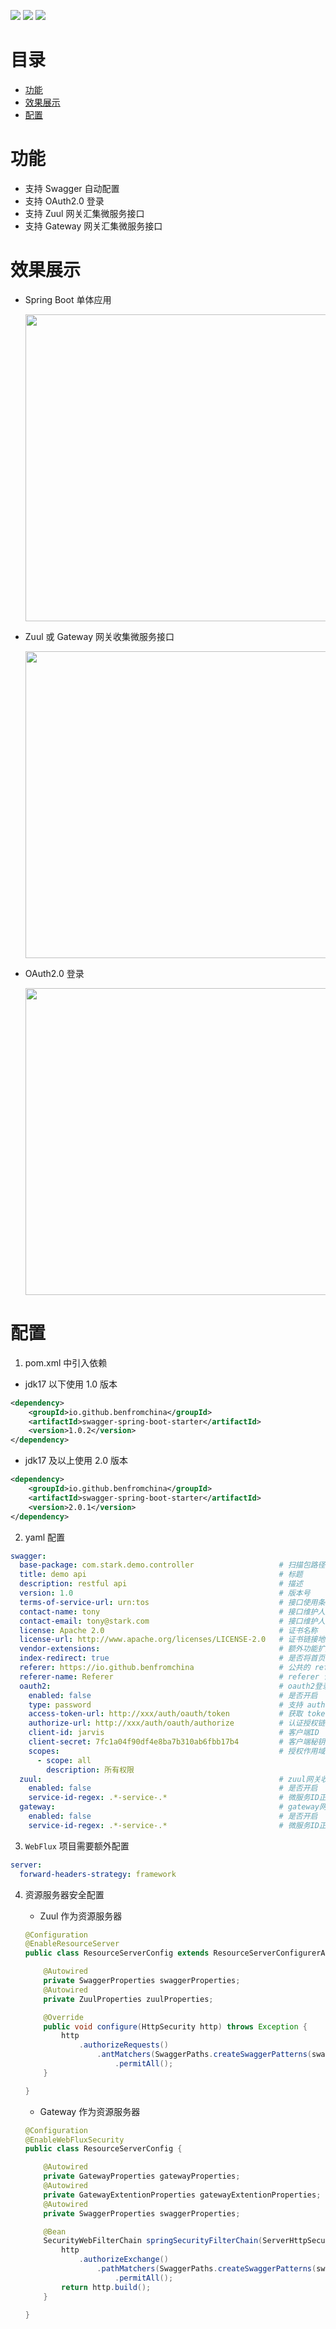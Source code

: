 [![](https://img.shields.io/badge/Maven%20Central-v2.0.1-brightgreen)](https://search.maven.org/artifact/io.github.benfromchina/swagger-spring-boot-starter/2.0.1/jar)
[![](https://img.shields.io/badge/Release-v2.0.1-blue)](https://gitee.com/jarvis-lib/swagger-spring-boot-starter/releases/v2.0.1)
[![](https://img.shields.io/badge/License-Apache--2.0-9cf)](https://www.apache.org/licenses/LICENSE-2.0.html)

# 目录

- [功能](#功能)
- [效果展示](#效果展示)
- [配置](#配置)

# 功能

- 支持 Swagger 自动配置
- 支持 OAuth2.0 登录
- 支持 Zuul 网关汇集微服务接口
- 支持 Gateway 网关汇集微服务接口

# 效果展示

- Spring Boot 单体应用

  <img src="docs/lib/standalone.png" width="864" height="491">

- Zuul 或 Gateway 网关收集微服务接口
  
  <img src="docs/lib/gateway.png" width="864" height="491">
  
- OAuth2.0 登录
  
  <img src="docs/lib/oauth2.png" width="864" height="491">


# 配置

1. pom.xml 中引入依赖

- jdk17 以下使用 1.0 版本

```xml
<dependency>
    <groupId>io.github.benfromchina</groupId>
    <artifactId>swagger-spring-boot-starter</artifactId>
    <version>1.0.2</version>
</dependency>
```

- jdk17 及以上使用 2.0 版本

```xml
<dependency>
    <groupId>io.github.benfromchina</groupId>
    <artifactId>swagger-spring-boot-starter</artifactId>
    <version>2.0.1</version>
</dependency>
```

2. yaml 配置

```yml
swagger:
  base-package: com.stark.demo.controller                   # 扫描包路径
  title: demo api                                           # 标题
  description: restful api                                  # 描述
  version: 1.0                                              # 版本号
  terms-of-service-url: urn:tos                             # 接口使用条件说明
  contact-name: tony                                        # 接口维护人姓名
  contact-email: tony@stark.com                             # 接口维护人电子邮件
  license: Apache 2.0                                       # 证书名称
  license-url: http://www.apache.org/licenses/LICENSE-2.0   # 证书链接地址
  vendor-extensions:                                        # 额外功能扩展
  index-redirect: true                                      # 是否将首页 {"/", "/index"} 重定向到 swagger 接口文档页
  referer: https://io.github.benfromchina                   # 公共的 referer 请求头
  referer-name: Referer                                     # referer 请求头参数名
  oauth2:                                                   # oauth2登录配置
    enabled: false                                          # 是否开启
    type: password                                          # 支持 authorization_code(授权码)、password(密码)
    access-token-url: http://xxx/auth/oauth/token           # 获取 token 链接地址
    authorize-url: http://xxx/auth/oauth/authorize          # 认证授权链接地址
    client-id: jarvis                                       # 客户端ID
    client-secret: 7fc1a04f90df4e8ba7b310ab6fbb17b4         # 客户端秘钥
    scopes:                                                 # 授权作用域列表，scope 和 description 自定义
      - scope: all
        description: 所有权限
  zuul:                                                     # zuul网关收集微服务接口统一展示
    enabled: false                                          # 是否开启
    service-id-regex: .*-service-.*                         # 微服务ID正则，匹配的微服务收集swagger
  gateway:                                                  # gateway网关收集微服务接口统一展示
    enabled: false                                          # 是否开启
    service-id-regex: .*-service-.*                         # 微服务ID正则，匹配的微服务收集swagger
```

3. `WebFlux` 项目需要额外配置

```yml
server:
  forward-headers-strategy: framework
```

4. 资源服务器安全配置

    - Zuul 作为资源服务器

    ```java
    @Configuration
    @EnableResourceServer
    public class ResourceServerConfig extends ResourceServerConfigurerAdapter {
	
        @Autowired
        private SwaggerProperties swaggerProperties;
        @Autowired
        private ZuulProperties zuulProperties;
	
        @Override
        public void configure(HttpSecurity http) throws Exception {
            http
                .authorizeRequests()
                    .antMatchers(SwaggerPaths.createSwaggerPatterns(swaggerProperties, zuulProperties))	// swagger 文档
                        .permitAll();
        }
    
    }
    ```

    - Gateway 作为资源服务器

    ```java
    @Configuration
    @EnableWebFluxSecurity
    public class ResourceServerConfig {
	
        @Autowired
        private GatewayProperties gatewayProperties;
        @Autowired
        private GatewayExtentionProperties gatewayExtentionProperties;
        @Autowired
        private SwaggerProperties swaggerProperties;
	
        @Bean
        SecurityWebFilterChain springSecurityFilterChain(ServerHttpSecurity http) throws Exception {
            http
                .authorizeExchange()
                    .pathMatchers(SwaggerPaths.createSwaggerPatterns(swaggerProperties, gatewayProperties, gatewayExtentionProperties))	// swagger 文档
                        .permitAll();
            return http.build();
        }

    }
    ```
